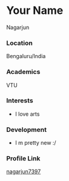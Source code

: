 # Your Name

Nagarjun

### Location

Bengaluru/India

### Academics

VTU

### Interests

- I love arts

### Development

- I m pretty new :/

### Profile Link

[nagarjun7397](https://github.com/nagarjun7397)
